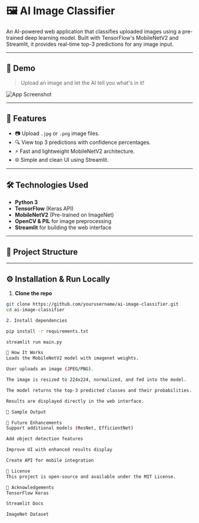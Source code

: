 # 🖼️ AI Image Classifier

An AI-powered web application that classifies uploaded images using a pre-trained deep learning model. Built with TensorFlow's MobileNetV2 and Streamlit, it provides real-time top-3 predictions for any image input.

---

## 🚀 Demo

> Upload an image and let the AI tell you what's in it!

![App Screenshot](./3955f9e1-e1fd-443d-99a5-df0eed5f8580.png)

---

## 📌 Features

- 📷 Upload `.jpg` or `.png` image files.
- 🔍 View top 3 predictions with confidence percentages.
- ⚡ Fast and lightweight MobileNetV2 architecture.
- 🌐 Simple and clean UI using Streamlit.

---

## 🛠️ Technologies Used

- **Python 3**
- **TensorFlow** (Keras API)
- **MobileNetV2** (Pre-trained on ImageNet)
- **OpenCV & PIL** for image preprocessing
- **Streamlit** for building the web interface

---

## 📂 Project Structure


---

## ⚙️ Installation & Run Locally

1. **Clone the repo**
```bash
git clone https://github.com/yourusername/ai-image-classifier.git
cd ai-image-classifier

2. Install dependencies

pip install -r requirements.txt

streamlit run main.py

🧠 How It Works
Loads the MobileNetV2 model with imagenet weights.

User uploads an image (JPEG/PNG).

The image is resized to 224x224, normalized, and fed into the model.

The model returns the top-3 predicted classes and their probabilities.

Results are displayed directly in the web interface.

📸 Sample Output

🧩 Future Enhancements
Support additional models (ResNet, EfficientNet)

Add object detection features

Improve UI with enhanced results display

Create API for mobile integration

📄 License
This project is open-source and available under the MIT License.

🙌 Acknowledgements
TensorFlow Keras

Streamlit Docs

ImageNet Dataset


